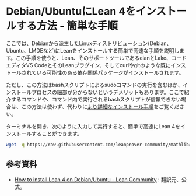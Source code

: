 # Debian/UbuntuにLean 4をインストールする方法 - 簡単な手順

ここでは、Debianから派生したLinuxディストリビューション(Debian、Ubuntu、LMDEなど)にLeanをインストールする簡単で高速な手順を説明します。この手順を使うと、Lean、そのサポートツールであるelanとLake、コードエディタVS CodeとそのLeanプラグイン、そしてcurlやgitのような既にインストールされている可能性のある依存関係パッケージがインストールされます。

ただし、この方法はbashスクリプトによるsudoコマンドの実行を含むほか、インストールプロセスの細部が分からないというデメリットもあります。ここで紹介するコマンドや、コマンド内で実行されるbashスクリプトが信頼できない場合は、この方法は使わず、代わりに[より詳細なインストール手順](./debian-ubuntu-detailed.md)をご覧ください。

ターミナルを開き、次のように入力して実行すると、簡単で高速にLean 4をインストールすることができます。

```bash
wget -q https://raw.githubusercontent.com/leanprover-community/mathlib4/master/scripts/install_debian.sh && bash install_debian.sh ; rm -f install_debian.sh && source ~/.profile
```

## 参考資料
- [How to install Lean 4 on Debian/Ubuntu - Lean Community](https://leanprover-community.github.io/install/debian.html) : 翻訳元、公式。
